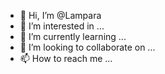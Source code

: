 - 👋 Hi, I’m @Lampara
- 👀 I’m interested in ...
- 🌱 I’m currently learning ...
- 💞️ I’m looking to collaborate on ...
- 📫 How to reach me ...

<!---
Lampara/Lampara is a ✨ special ✨ repository because its `README.md` (this file) appears on your GitHub profile.
You can click the Preview link to take a look at your changes.
--->
